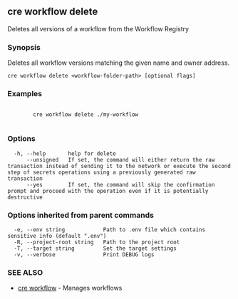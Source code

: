 ## cre workflow delete

Deletes all versions of a workflow from the Workflow Registry

### Synopsis

Deletes all workflow versions matching the given name and owner address.

```
cre workflow delete <workflow-folder-path> [optional flags]
```

### Examples

```

		cre workflow delete ./my-workflow
		
```

### Options

```
  -h, --help       help for delete
      --unsigned   If set, the command will either return the raw transaction instead of sending it to the network or execute the second step of secrets operations using a previously generated raw transaction
      --yes        If set, the command will skip the confirmation prompt and proceed with the operation even if it is potentially destructive
```

### Options inherited from parent commands

```
  -e, --env string            Path to .env file which contains sensitive info (default ".env")
  -R, --project-root string   Path to the project root
  -T, --target string         Set the target settings
  -v, --verbose               Print DEBUG logs
```

### SEE ALSO

* [cre workflow](cre_workflow.md)	 - Manages workflows

